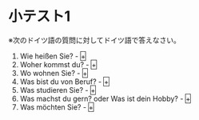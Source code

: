<style>
.hidden:before {
  content: "+";
  border: solid 1px #333;
}
.hidden > * {
  visibility: hidden;
}
.hidden:hover:before {
  content: "-";
}
.hidden:hover > * {
  visibility: visible;
}
</style>

# 小テスト1
※次のドイツ語の質問に対してドイツ語で答えなさい。
1. Wie heißen Sie? - <span class="hidden"><span>Ich heiße ____.</span></span>
2. Woher kommst du? - <span class="hidden"><span>Ich komme aus ____.</span></span>
3. Wo wohnen Sie? - <span class="hidden"><span>Ich wohne in ____.</span></span>
4. Was bist du von Beruf? - <span class="hidden"><span>Ich bin ____.</span></span>
5. Was studieren Sie? - <span class="hidden"><span>Ich studiere ____.</span></span>
6. Was machst du gern? oder Was ist dein Hobby? - <span class="hidden"><span>Mein Hobby ist ____.</span></span>
7. Was möchten Sie? - <span class="hidden"><span>Ich möchte ____.</span></span>
